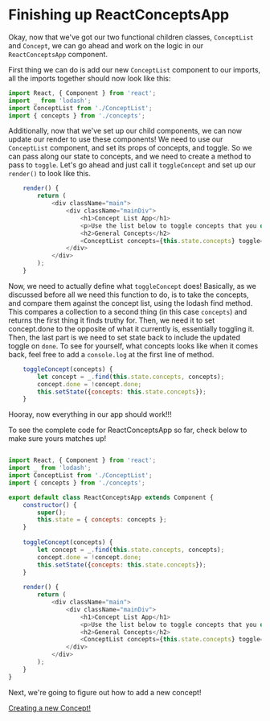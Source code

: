 # Finishing up ReactConceptsApp

Okay, now that we've got our two functional children classes, `ConceptList` and `Concept`, we can go ahead and work on the logic in our `ReactConceptsApp` component.

First thing we can do is add our new `ConceptList` component to our imports, all the imports together should now look like this:

```js
import React, { Component } from 'react';
import _ from 'lodash';
import ConceptList from './ConceptList';
import { concepts } from './concepts';
```
Additionally, now that we've set up our child components, we can now update our render to use these components! We need to use our `ConceptList` component, and set its props of concepts, and toggle. So we can pass along our state to concepts, and we need to create a method to pass to `toggle`. Let's go ahead and just call it `toggleConcept` and set up our `render()` to look like this.

```js
    render() {
        return (
            <div className="main">
                <div className="mainDiv">
                    <h1>Concept List App</h1>
                    <p>Use the list below to toggle concepts that you do or do not understand. Note that this will update when you refresh the page.</p>
                    <h2>General Concepts</h2>
                    <ConceptList concepts={this.state.concepts} toggle={this.toggleConcept.bind(this)} />
                </div>
            </div>
        );
    }
```

Now, we need to actually define what `toggleConcept` does! Basically, as we discussed before all we need this function to do, is to take the concepts, and compare them against the concept list, using the lodash find method. This compares a collection to a second thing (in this case `concepts`) and returns the first thing it finds truthy for. Then, we need it to set concept.done to the opposite of what it currently is, essentially toggling it. Then, the last part is we need to set state back to include the updated toggle on `done`. To see for yourself, what concepts looks like when it comes back, feel free to add a `console.log` at the first line of method. 

```js
    toggleConcept(concepts) {
        let concept = _.find(this.state.concepts, concepts);
        concept.done = !concept.done;
        this.setState({concepts: this.state.concepts});
    }
```
Hooray, now everything in our app should work!!! 

To see the complete code for ReactConceptsApp so far, check below to make sure yours matches up!

```js

import React, { Component } from 'react';
import _ from 'lodash';
import ConceptList from './ConceptList';
import { concepts } from './concepts';

export default class ReactConceptsApp extends Component {
    constructor() {
        super(); 
        this.state = { concepts: concepts };
    }
    
    toggleConcept(concepts) {
        let concept = _.find(this.state.concepts, concepts);
        concept.done = !concept.done;
        this.setState({concepts: this.state.concepts});
    }
    
    render() {
        return (
            <div className="main">
                <div className="mainDiv">
                    <h1>Concept List App</h1>
                    <p>Use the list below to toggle concepts that you do or do not understand. Note that this will update when you refresh the page.</p>
                    <h2>General Concepts</h2>
                    <ConceptList concepts={this.state.concepts} toggle={this.toggleConcept.bind(this)} />
                </div>
            </div>
        );
    }
}
```

Next, we're going to figure out how to add a new concept! 

[Creating a new Concept!](2.4-concept-list.md)